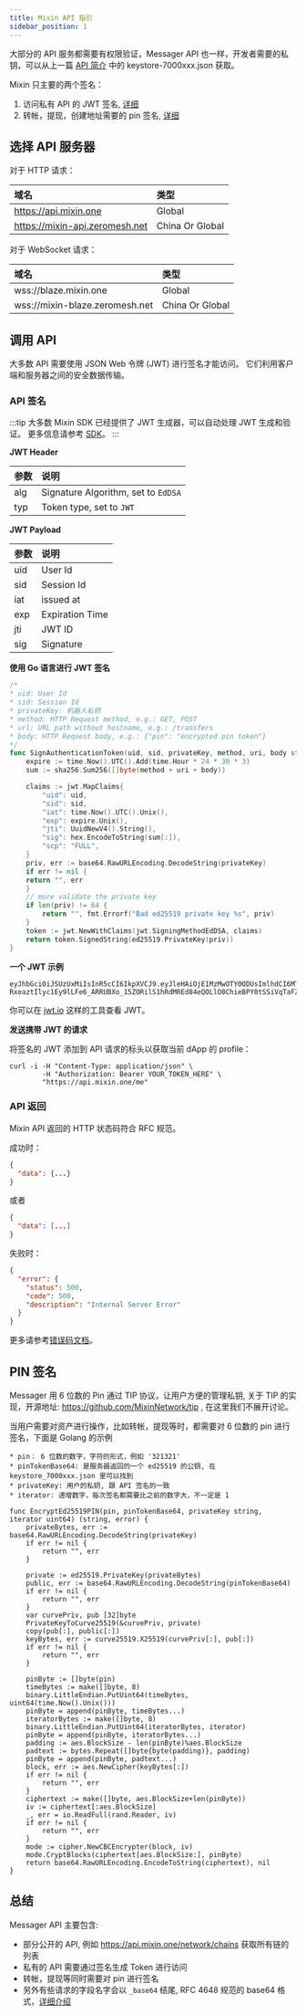 ```yaml
---
title: Mixin API 指引
sidebar_position: 1
---
```


大部分的 API 服务都需要有权限验证，Messager API 也一样，开发者需要的私钥，可以从上一篇 [API 简介](/zh-CN/docs/api-overview) 中的 keystore-7000xxx.json 获取。

Mixin 只主要的两个签名：

1. 访问私有 API 的 JWT 签名, [详细](/zh-CN/docs/api/guide#调用-api)
2. 转帐，提现，创建地址需要的 pin 签名, [详细](/zh-CN/docs/api/guide#pin-签名)

## 选择 API 服务器

对于 HTTP 请求：

| 域名                           | 类型            |
| :----------------------------- | :-------------- |
| https://api.mixin.one          | Global          |
| https://mixin-api.zeromesh.net | China Or Global |

对于 WebSocket 请求：

| 域名                           | 类型            |
| :----------------------------- | :-------------- |
| wss://blaze.mixin.one          | Global          |
| wss://mixin-blaze.zeromesh.net | China Or Global |

## 调用 API

大多数 API 需要使用 JSON Web 令牌 (JWT) 进行签名才能访问。 它们利用客户端和服务器之间的安全数据传输。

### API 签名

:::tip
大多数 Mixin SDK 已经提供了 JWT 生成器，可以自动处理 JWT 生成和验证。 更多信息请参考 [SDK](/docs/resources/sdk)。
:::

**JWT Header**

| 参数 | 说明                                |
| :--- | :---------------------------------- |
| alg  | Signature Algorithm, set to `EdDSA` |
| typ  | Token type, set to `JWT`            |

**JWT Payload**

| 参数 | 说明            |
| :--- | :-------------- |
| uid  | User Id         |
| sid  | Session Id      |
| iat  | issued at       |
| exp  | Expiration Time |
| jti  | JWT ID          |
| sig  | Signature       |

**使用 Go 语言进行 JWT 签名**

```go
/*
* uid: User Id
* sid: Session Id
* privateKey: 机器人私钥
* method: HTTP Request method, e.g.: GET, POST
* url: URL path without hostname, e.g.: /transfers
* body: HTTP Request body, e.g.: {"pin": "encrypted pin token"}
*/
func SignAuthenticationToken(uid, sid, privateKey, method, uri, body string) (string, error) {
	expire := time.Now().UTC().Add(time.Hour * 24 * 30 * 3)
	sum := sha256.Sum256([]byte(method + uri + body))

	claims := jwt.MapClaims{
		"uid": uid,
		"sid": sid,
		"iat": time.Now().UTC().Unix(),
		"exp": expire.Unix(),
		"jti": UuidNewV4().String(),
		"sig": hex.EncodeToString(sum[:]),
		"scp": "FULL",
	}
	priv, err := base64.RawURLEncoding.DecodeString(privateKey)
	if err != nil {
    return "", err
	}
	// more validate the private key
	if len(priv) != 64 {
		return "", fmt.Errorf("Bad ed25519 private key %s", priv)
	}
	token := jwt.NewWithClaims(jwt.SigningMethodEdDSA, claims)
	return token.SignedString(ed25519.PrivateKey(priv))
}
```

**一个 JWT 示例**

```
eyJhbGciOiJSUzUxMiIsInR5cCI6IkpXVCJ9.eyJleHAiOjE1MzMwOTY0ODUsImlhdCI6MTUyNTMyMDQ4NSwianRpIjoiMjU5NGFkNTctOWRhZC00MjRmLTg1OTUtYjE0NzI3ZTI0ZTYxIiwic2lkIjoiYzA5Y2YzMTMtN2RlZC00MjVkLWFkM2YtYTFjZTRjZmQ1ZTVlIiwic2lnIjoiODVkZDIzOGE5ODM0NzE3ZGMxM2QzODQ0ZjYzYTFmZWUxM2Q4MmQyZTZjMmVlNDRlYWM3Yzc5MGY1ZGIyNWY4OCIsInVpZCI6Ijg5ZTBiZGVlLWMzNTUtNDdmMi05NDVhLWJlNDhiZTg3NTYwNiJ9.PYg6Cx5grs0flJe862R3VLEWKyTZPcXOGYF9RouztgR_mi3kleIzJt4vCwUZI9F7QrHBFMtTc3_wG_ymnnjsmnm0pBdoON4I-RxeaztIlyc1Ey9lLFe6_ARRUBXo_15ZORilS1hRdMREd84eQOLlO0ChieBPY0tSSiVqTaFZt3Q
```

你可以在 [jwt.io](https://jwt.io/) 这样的工具查看 JWT。

**发送携带 JWT 的请求**

将签名的 JWT 添加到 API 请求的标头以获取当前 dApp 的 profile：

```shell
curl -i -H "Content-Type: application/json" \
        -H "Authorization: Bearer YOUR_TOKEN_HERE" \
        "https://api.mixin.one/me"
```

### API 返回

Mixin API 返回的 HTTP 状态码符合 RFC 规范。

成功时：

```json
{
  "data": {...}
}
```

或者

```json
{
  "data": [...]
}
```

失败时：

```json
{
  "error": {
    "status": 500,
    "code": 500,
    "description": "Internal Server Error"
  }
}
```

更多请参考[错误码文档](./error-codes)。

## PIN 签名

Messager 用 6 位数的 Pin 通过 TIP 协议，让用户方便的管理私钥, 关于 TIP 的实现，开源地址: https://github.com/MixinNetwork/tip , 在这里我们不展开讨论。

当用户需要对资产进行操作，比如转帐，提现等时，都需要对 6 位数的 pin 进行签名，下面是 Golang 的示例

```golang
* pin： 6 位数的数字，字符的形式，例如 '321321'
* pinTokenBase64: 是服务器返回的一个 ed25519 的公钥, 在 keystore_7000xxx.json 里可以找到
* privateKey: 用户的私钥, 跟 API 签名的一致
* iterator: 递增数字，每次签名都需要比之前的数字大，不一定是 1

func EncryptEd25519PIN(pin, pinTokenBase64, privateKey string, iterator uint64) (string, error) {
	privateBytes, err := base64.RawURLEncoding.DecodeString(privateKey)
	if err != nil {
		return "", err
	}

	private := ed25519.PrivateKey(privateBytes)
	public, err := base64.RawURLEncoding.DecodeString(pinTokenBase64)
	if err != nil {
		return "", err
	}
	var curvePriv, pub [32]byte
	PrivateKeyToCurve25519(&curvePriv, private)
	copy(pub[:], public[:])
	keyBytes, err := curve25519.X25519(curvePriv[:], pub[:])
	if err != nil {
		return "", err
	}

	pinByte := []byte(pin)
	timeBytes := make([]byte, 8)
	binary.LittleEndian.PutUint64(timeBytes, uint64(time.Now().Unix()))
	pinByte = append(pinByte, timeBytes...)
	iteratorBytes := make([]byte, 8)
	binary.LittleEndian.PutUint64(iteratorBytes, iterator)
	pinByte = append(pinByte, iteratorBytes...)
	padding := aes.BlockSize - len(pinByte)%aes.BlockSize
	padtext := bytes.Repeat([]byte{byte(padding)}, padding)
	pinByte = append(pinByte, padtext...)
	block, err := aes.NewCipher(keyBytes[:])
	if err != nil {
		return "", err
	}
	ciphertext := make([]byte, aes.BlockSize+len(pinByte))
	iv := ciphertext[:aes.BlockSize]
	_, err = io.ReadFull(rand.Reader, iv)
	if err != nil {
		return "", err
	}
	mode := cipher.NewCBCEncrypter(block, iv)
	mode.CryptBlocks(ciphertext[aes.BlockSize:], pinByte)
	return base64.RawURLEncoding.EncodeToString(ciphertext), nil
}
```

## 总结

Messager API 主要包含:

* 部分公开的 API, 例如 https://api.mixin.one/network/chains 获取所有链的列表
* 私有的 API 需要通过签名生成 Token 进行访问
* 转帐，提现等同时需要对 pin 进行签名
* 另外有些请求的字段名字会以 `_base64` 结尾, RFC 4648 规范的 base64 格式，[详细介绍](https://pkg.go.dev/encoding/base64#pkg-variables)
